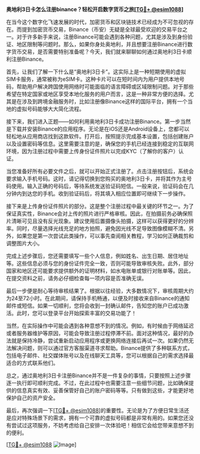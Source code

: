 **奥地利3日卡怎么注册binance？轻松开启数字货币之旅[[TG💪+ @esim1088](https://t.me/s/esim1088)]**

在当今这个数字化飞速发展的时代，加密货币和区块链技术已经成为不可忽视的存在。而提到加密货币交易，Binance（币安）无疑是全球最受欢迎的交易平台之一。对于许多新手来说，注册Binance可能会遇到各种问题，尤其是涉及到身份验证、地区限制等问题时。那么，如果你身处奥地利，并且想要注册Binance进行数字货币交易，是否需要特别准备呢？今天，我们就来聊聊如何通过奥地利3日卡顺利注册Binance。

首先，让我们了解一下什么是“奥地利3日卡”。这实际上是一种短期使用的虚拟SIM卡服务，通常被称为eSIM卡。这种卡片可以在短时间内为用户提供本地号码，帮助用户解决跨国使用网络时可能面临的语言障碍或区域限制问题。对于那些希望在特定国家或地区享受本地化服务的用户而言，这是一种非常方便的选择。尤其是在涉及到跨境金融服务时，比如注册像Binance这样的国际平台，拥有一个当地的虚拟号码能够大大简化流程。

接下来，我们进入正题——如何利用奥地利3日卡成功注册Binance。第一步当然是下载并安装Binance的应用程序。无论是在iOS还是Android设备上，您都可以轻松地从应用商店找到这款软件。打开后，按照提示完成基本设置，包括创建账户以及设置密码等信息。这里需要注意的是，确保您的手机已经连接到稳定的互联网环境，因为注册过程中需要上传身份证件照片以完成KYC（了解你的客户）认证。

当您准备好所有必要文件之后，就可以开始正式注册了。点击注册按钮后，系统会要求输入手机号码。这时，请记得切换到您购买的奥地利3日卡，并将其作为主号码使用。输入正确的号码后，等待系统发送验证码短信。一般来说，验证码会在几分钟内到达您的手机。收到验证码后，将其填入相应位置即可继续下一步操作。

接下来是上传身份证件照片的部分。这是整个注册过程中最关键的环节之一。为了保证真实性，Binance会对上传的照片进行严格审核。因此，在拍摄前务必确保照片清晰可见且没有反光现象。建议使用后置摄像头拍摄，这样可以获得更好的分辨率。同时，尽量选择光线充足的地方拍照，避免因光线不足导致图像模糊不清。另外，如果您是第一次尝试此类操作，可以事先查阅相关教程，学习如何正确裁剪和调整图片大小。

完成上述步骤后，您还需要填写一些个人信息，例如姓名、出生日期、居住地址等。这些信息必须与您的身份证件完全一致，否则可能导致审核失败。此外，部分国家和地区还可能要求提供额外的证明材料，如水电账单或银行对账单等。因此，在提交资料之前，请务必仔细检查每一项内容是否准确无误。

最后一步便是耐心等待审核结果了。根据以往经验，大多数情况下，审核周期大约为24至72小时。在此期间，请保持手机畅通，以便及时接收来自Binance的通知邮件或短信。如果一切顺利，您将会收到一封确认邮件，告知您的账户已成功激活。此时，您可以登录平台开始探索丰富的交易功能了！

当然，在实际操作中可能会遇到各种意想不到的情况。例如，有时候由于网络延迟或者服务器维护等原因，可能会导致注册过程停滞不前。面对这种情况，最好的办法就是保持冷静，尝试重新启动应用程序或更换网络连接后再试一次。如果仍然无法解决问题，则可以通过官方客服渠道寻求帮助。Binance提供了多种联系方式，包括电子邮件、社交媒体账号以及在线聊天工具等，您可以根据自己的需求选择最适合的方式联系他们。

总之，通过奥地利3日卡注册Binance并不是一件复杂的事情，只要按照上述步骤逐一执行即可顺利完成。不过，在此过程中也需要注意一些细节问题，比如确保提供的信息真实有效、妥善保管好自己的账户密码等等。只有做到这些，才能更好地保护自己的资产安全。

最后，再次强调一下[[TG💪+ @esim1088](https://t.me/s/esim1088)]的重要性。无论是为了方便日常生活还是应对特殊场景下的需求，拥有一个可靠的虚拟号码都是非常有用的。如果您还没有尝试过这项服务，不妨考虑给自己安排一次体验吧！相信它会给您带来意想不到的便利。

[[TG💪+ @esim1088](https://t.me/s/esim1088) ![Image](https://i.postimg.cc/4NQfJmqS/Snipaste-2025-05-13-00-14-12.png)]